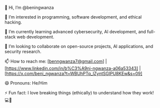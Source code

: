 👋 Hi, I’m @beningwanza

👀 I’m interested in programming, software development, and ethical hacking.

🌱 I’m currently learning advanced cybersecurity, AI development, and full-stack web development.

💞️ I’m looking to collaborate on open-source projects, AI applications, and security research.

📫 How to reach me: [benngwanza7@gmail.com] | [https://www.linkedin.com/in/b%C3%A9ni-ngwanza-a06a53343] | [https://x.com/beni_ngwanza?t=WBUhPTq_lZyntSGIPU8KEw&s=09]

😄 Pronouns: He/Him

⚡ Fun fact: I love breaking things (ethically) to understand how they work! 💻🚀

<!---
beningwanza/beningwanza is a ✨ special ✨ repository because its `README.md` (this file) appears on your GitHub profile.
You can click the Preview link to take a look at your changes.
--->
